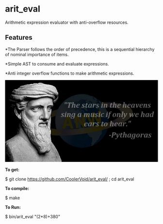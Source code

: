 # arit_eval
Arithmetic expression evaluator with anti-overflow resources.

## Features

*The Parser follows the order of precedence, this is a sequential hierarchy of nominal importance of items. 

*Simple AST to consume and evaluate expressions.

*Anti integer overflow functions to make arithmetic expressions.

![Alt text](https://github.com/CoolerVoid/arit_eval/blob/master/doc/quote.png)

**To get:**

$ git clone https://github.com/CoolerVoid/arit_eval/ ; cd arit_eval

**To compile:**

$ make

**To Run:**

$ bin/arit_eval "(2*8)+380"
